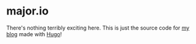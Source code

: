 # major.io

There's nothing terribly exciting here.
This is just the source code for [my blog] made with [Hugo]!

[my blog]: https://major.io/
[Hugo]: https://gohugo.io/
